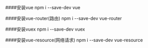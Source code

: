 
####安装vue
    npm i --save-dev vue 

####安装vue-router(路由)
    npm i --save-dev vue-router

####安装vuex
    npm i --save-dev vuex

####安装vue-resource(网络请求)
    npm i --save-dev vue-resource